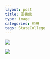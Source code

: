 ```yaml
---
layout: post
title: 圖書館
type: image
categories: 相冊
tags: StateCollege
---
```

![](http://farm4.staticflickr.com/3731/13157953014_7aee42a6e6_c.jpg)

![](http://farm8.staticflickr.com/7151/13157673995_2f48f37d33_z.jpg)
